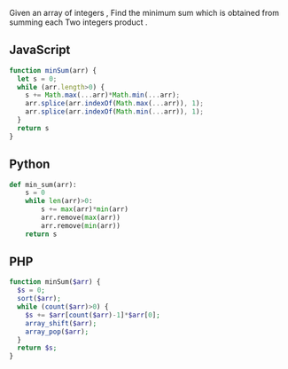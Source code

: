 Given an array of integers , Find the minimum sum which is obtained from summing each Two integers product .


## JavaScript
```js
function minSum(arr) {
  let s = 0;
  while (arr.length>0) {
    s += Math.max(...arr)*Math.min(...arr);
    arr.splice(arr.indexOf(Math.max(...arr)), 1);
    arr.splice(arr.indexOf(Math.min(...arr)), 1);
  }
  return s
}
```

## Python
```python
def min_sum(arr):
    s = 0
    while len(arr)>0:
        s += max(arr)*min(arr)
        arr.remove(max(arr))
        arr.remove(min(arr))
    return s
```

## PHP
```php
function minSum($arr) {
  $s = 0;
  sort($arr);
  while (count($arr)>0) {
    $s += $arr[count($arr)-1]*$arr[0];
    array_shift($arr);
    array_pop($arr);
  }
  return $s;
}
```